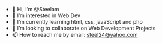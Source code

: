 - 👋 Hi, I’m @Steelam
- 👀 I’m interested in Web Dev
- 🌱 I’m currently learning html, css, javaScript and php
- 💞️ I’m looking to collaborate on Web Development Projects
- 📫 How to reach me by email: steel24@yahoo.com

<!---
Steelam/Steelam is a ✨ special ✨ repository because its `README.md` (this file) appears on your GitHub profile.
You can click the Preview link to take a look at your changes.
--->
